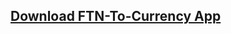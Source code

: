 ## <a href="https://dl.dropboxusercontent.com/scl/fi/5n0sutxjfxwqjozze0nfh/FTN-To-Currency.apk?rlkey=4y3r3ir391ebzpz93mv2dv5z0&st=vmuqszm7">Download FTN-To-Currency App</a>

